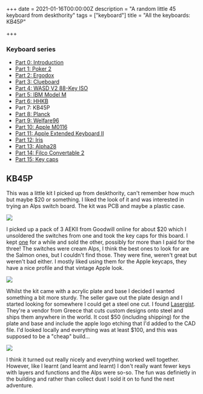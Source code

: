 +++
date = 2021-01-16T00:00:00Z
description = "A random little 45 keyboard from deskthority"
tags = ["keyboard"]
title = "All the keyboards: KB45P"

+++
### Keyboard series

* [Part 0: Introduction](/blog/all-the-keyboards-part-0/)
* [Part 1: Poker 2](/blog/all-the-keyboards-poker-2/)
* [Part 2: Ergodox](/blog/all-the-keyboards-ergodox/)
* [Part 3: Clueboard](/blog/all-the-keyboards-clueboard/)
* [Part 4: WASD V2 88-Key ISO](/blog/all-the-keyboards-wasd/)
* [Part 5: IBM Model M](/blog/all-the-keyboards-ibm-model-m/)
* [Part 6: HHKB](/blog/all-the-keyboards-hhkb/)
* Part 7: KB45P
* [Part 8: Planck](/blog/all-the-keyboards-planck/)
* [Part 9: Welfare96](/blog/all-the-keyboards-welfare96/)
* [Part 10: Apple M0116](/blog/all-the-keyboards-apple-m0116/)
* [Part 11: Apple Extended Keyboard II](/blog/all-the-keyboards-apple-extended-keyboard-ii/)
* [Part 12: Iris](/blog/all-the-keyboards-iris/)
* [Part 13: Alpha28](/blog/all-the-keyboards-alpha28/)
* [Part 14: Filco Convertable 2](/blog/all-the-keyboards-filco-convertable-2/)
* [Part 15: Key caps](/blog/all-the-keyboards-key-caps/)

## KB45P

This was a little kit I picked up from deskthority, can't remember how much but maybe $20 or something. I liked the look of it and was interested in trying an Alps switch board. The kit was PCB and maybe a plastic case.

![](/images/kb45p.jpg)

I picked up a pack of 3 AEKII from Goodwill online for about $20 which I unsoldered the switches from one and took the key caps for this board. I kept [one](/blog/all-the-keyboards-apple-extended-keyboard-ii/) for a while and sold the other, possibly for more than I paid for the three! The switches were cream Alps, I think the best ones to look for are the Salmon ones, but I couldn't find those. They were fine, weren't great but weren't bad either. I mostly liked using them for the Apple keycaps, they have a nice profile and that vintage Apple look.

![](/images/kb45p-alps.jpg)

Whilst the kit came with a acrylic plate and base I decided I wanted something a bit more sturdy. The seller gave out the plate design and I started looking for somewhere I could get a steel one cut. I found [Lasergist](https://lasergist.com/). They're a vendor from Greece that cuts custom designs onto steel and ships them anywhere in the world. It cost $50 (including shipping) for the plate and base and include the apple logo etching that I'd added to the CAD file. I'd looked locally and everything was at least $100, and this was supposed to be a "cheap" build...

![](/images/kb45p-close-up.jpg)

I think it turned out really nicely and everything worked well together. However, like I learnt (and learnt and learnt) I don't really want fewer keys with layers and functions and the Alps were so-so. The fun was definietly in the building and rather than collect dust I sold it on to fund the next adventure.